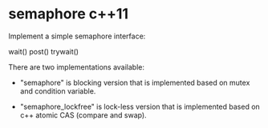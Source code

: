 # semaphore c++11
Implement a simple semaphore interface:
 
  wait()
  post()
  trywait()
 
  There are two implementations available:
 
  - "semaphore" is blocking version that is implemented based on mutex and
    condition variable.
 
  - "semaphore_lockfree" is lock-less version that is implemented based on
    c++ atomic CAS (compare and swap).
